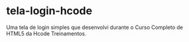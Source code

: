 # tela-login-hcode
Uma tela de login simples que desenvolvi durante o Curso Completo de HTML5 da Hcode Treinamentos.

